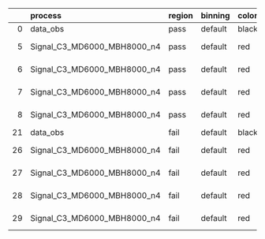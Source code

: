 |    | process                     | region   | binning   | color   | process_type   |   scale | variation   | source_filename                                                      | source_histname    | alias                       | title     |   combine_idx |     lnN |   shapes | syst_type   | direction   | variation_alias   |
|---:|:----------------------------|:---------|:----------|:--------|:---------------|--------:|:------------|:---------------------------------------------------------------------|:-------------------|:----------------------------|:----------|--------------:|--------:|---------:|:------------|:------------|:------------------|
|  0 | data_obs                    | pass     | default   | black   | DATA           |       1 | nominal     | ./histograms_for_2DAlphabet_v18//BH_Data.root                        | hpass              | Data                        | Data      |           nan | nan     |      nan | nan         | nan         | nan               |
|  5 | Signal_C3_MD6000_MBH8000_n4 | pass     | default   | red     | SIGNAL         |       1 | lumi        | ./histograms_for_2DAlphabet_v18//BH_Signal_C3_MD6000_MBH8000_n4.root | hpass              | Signal_C3_MD6000_MBH8000_n4 | BH signal |           nan |   1.016 |      nan | lnN         | nan         | nan               |
|  6 | Signal_C3_MD6000_MBH8000_n4 | pass     | default   | red     | SIGNAL         |       1 | SVM         | ./histograms_for_2DAlphabet_v18//BH_Signal_C3_MD6000_MBH8000_n4.root | hpass_SVMsyst_up   | Signal_C3_MD6000_MBH8000_n4 | BH signal |           nan | nan     |        1 | shapes      | Up          | SVMsyst           |
|  7 | Signal_C3_MD6000_MBH8000_n4 | pass     | default   | red     | SIGNAL         |       1 | SVM         | ./histograms_for_2DAlphabet_v18//BH_Signal_C3_MD6000_MBH8000_n4.root | hpass_SVMsyst_down | Signal_C3_MD6000_MBH8000_n4 | BH signal |           nan | nan     |        1 | shapes      | Down        | SVMsyst           |
|  8 | Signal_C3_MD6000_MBH8000_n4 | pass     | default   | red     | SIGNAL         |       1 | nominal     | ./histograms_for_2DAlphabet_v18//BH_Signal_C3_MD6000_MBH8000_n4.root | hpass              | Signal_C3_MD6000_MBH8000_n4 | BH signal |           nan | nan     |      nan | nan         | nan         | nan               |
| 21 | data_obs                    | fail     | default   | black   | DATA           |       1 | nominal     | ./histograms_for_2DAlphabet_v18//BH_Data.root                        | hfail              | Data                        | Data      |           nan | nan     |      nan | nan         | nan         | nan               |
| 26 | Signal_C3_MD6000_MBH8000_n4 | fail     | default   | red     | SIGNAL         |       1 | lumi        | ./histograms_for_2DAlphabet_v18//BH_Signal_C3_MD6000_MBH8000_n4.root | hfail              | Signal_C3_MD6000_MBH8000_n4 | BH signal |           nan |   1.016 |      nan | lnN         | nan         | nan               |
| 27 | Signal_C3_MD6000_MBH8000_n4 | fail     | default   | red     | SIGNAL         |       1 | SVM         | ./histograms_for_2DAlphabet_v18//BH_Signal_C3_MD6000_MBH8000_n4.root | hfail_SVMsyst_up   | Signal_C3_MD6000_MBH8000_n4 | BH signal |           nan | nan     |        1 | shapes      | Up          | SVMsyst           |
| 28 | Signal_C3_MD6000_MBH8000_n4 | fail     | default   | red     | SIGNAL         |       1 | SVM         | ./histograms_for_2DAlphabet_v18//BH_Signal_C3_MD6000_MBH8000_n4.root | hfail_SVMsyst_down | Signal_C3_MD6000_MBH8000_n4 | BH signal |           nan | nan     |        1 | shapes      | Down        | SVMsyst           |
| 29 | Signal_C3_MD6000_MBH8000_n4 | fail     | default   | red     | SIGNAL         |       1 | nominal     | ./histograms_for_2DAlphabet_v18//BH_Signal_C3_MD6000_MBH8000_n4.root | hfail              | Signal_C3_MD6000_MBH8000_n4 | BH signal |           nan | nan     |      nan | nan         | nan         | nan               |